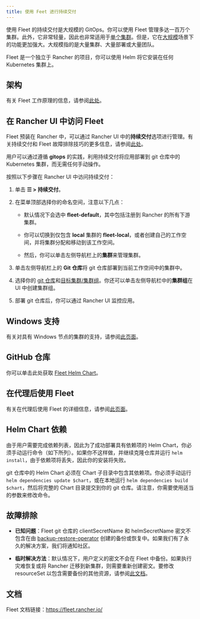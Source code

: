 ```yaml
---
title: 使用 Feet 进行持续交付
---
```


使用 Fleet 的持续交付是大规模的 GitOps。你可以使用 Fleet 管理多达一百万个集群。此外，它非常轻量，因此也非常适用于[单个集群](https://fleet.rancher.io/single-cluster-install)。但是，它在[大规模](https://fleet.rancher.io/multi-cluster-install)场景下的功能更加强大。大规模指的是大量集群、大量部署或大量团队。

Fleet 是一个独立于 Rancher 的项目，你可以使用 Helm 将它安装在任何 Kubernetes 集群上。


## 架构

有关 Fleet 工作原理的信息，请参阅[此处](../integrations-in-rancher/fleet-gitops-at-scale/architecture.md)。

## 在 Rancher UI 中访问 Fleet

Fleet 预装在 Rancher 中，可以通过 Rancher UI 中的**持续交付**选项进行管理。有关持续交付和 Fleet 故障排除技巧的更多信息，请参阅[此处](https://fleet.rancher.io/troubleshooting)。

用户可以通过遵循 **gitops** 的实践，利用持续交付将应用部署到 git 仓库中的 Kubernetes 集群，而无需任何手动操作。

按照以下步骤在 Rancher UI 中访问持续交付：

1. 单击 **☰ > 持续交付**。

1. 在菜单顶部选择你的命名空间，注意以下几点：

   - 默认情况下会选中 **fleet-default**，其中包括注册到 Rancher 的所有下游集群。

   - 你可以切换到仅包含 **local** 集群的 **fleet-local**，或者创建自己的工作空间，并将集群分配和移动到该工作空间。

   - 然后，你可以单击左侧导航栏上的**集群**来管理集群。

1. 单击左侧导航栏上的 **Git 仓库**将 git 仓库部署到当前工作空间中的集群中。

1. 选择你的 [git 仓库](https://fleet.rancher.io/gitrepo-add)和[目标集群/集群组](https://fleet.rancher.io/gitrepo-targets)。你还可以单击左侧导航栏中的**集群组**在 UI 中创建集群组。

1. 部署 git 仓库后，你可以通过 Rancher UI 监控应用。

## Windows 支持

有关对具有 Windows 节点的集群的支持，请参阅[此页面](../integrations-in-rancher/fleet-gitops-at-scale/windows-support.md)。

## GitHub 仓库

你可以单击此处获取 [Fleet Helm Chart](https://github.com/rancher/fleet/releases)。

## 在代理后使用 Fleet

有关在代理后使用 Fleet 的详细信息，请参阅[此页面](../integrations-in-rancher/fleet-gitops-at-scale/use-fleet-behind-a-proxy.md)。

## Helm Chart 依赖

由于用户需要完成依赖列表，因此为了成功部署具有依赖项的 Helm Chart，你必须手动运行命令（如下所列）。如果你不这样做，并继续克隆仓库并运行 `helm install`，由于依赖项将丢失，因此你的安装将失败。

git 仓库中的 Helm Chart 必须在 Chart 子目录中包含其依赖项。你必须手动运行 `helm dependencies update $chart`，或在本地运行 `helm dependencies build $chart`，然后将完整的 Chart 目录提交到你的 git 仓库。请注意，你需要使用适当的参数来修改命令。

## 故障排除

- **已知问题**：Fleet git 仓库的 clientSecretName 和 helmSecretName 密文不包含在由 [backup-restore-operator](../how-to-guides/new-user-guides/backup-restore-and-disaster-recovery/back-up-rancher#1-安装-rancher-backup-operator) 创建的备份或恢复中。如果我们有了永久的解决方案，我们将通知社区。

- **临时解决方法**：默认情况下，用户定义的密文不会在 Fleet 中备份。如果执行灾难恢复或将 Rancher 迁移到新集群，则需要重新创建密文。要修改 resourceSet 以包含需要备份的其他资源，请参阅[此文档](https://github.com/rancher/backup-restore-operator#user-flow)。

## 文档

Fleet 文档链接：https://fleet.rancher.io/